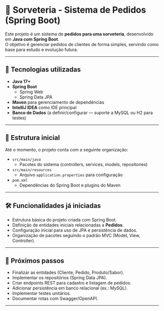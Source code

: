 # 🍨 Sorveteria - Sistema de Pedidos (Spring Boot)

Este projeto é um sistema de **pedidos para uma sorveteria**, desenvolvido em **Java com Spring Boot**.  
O objetivo é gerenciar pedidos de clientes de forma simples, servindo como base para estudo e evolução futura.

---

## 🚀 Tecnologias utilizadas
- **Java 17+**  
- **Spring Boot**  
  - Spring Web  
  - Spring Data JPA  
- **Maven** para gerenciamento de dependências  
- **IntelliJ IDEA** como IDE principal  
- **Banco de Dados** (a definir/configurar — suporte a MySQL ou H2 para testes)

---

## 📂 Estrutura inicial
Até o momento, o projeto conta com a seguinte organização:

- `src/main/java`  
  - Pacotes do sistema (controllers, services, models, repositories)  
- `src/main/resources`  
  - Arquivo `application.properties` para configuração  
- `pom.xml`  
  - Dependências do Spring Boot e plugins do Maven  

---

## 🛠️ Funcionalidades já iniciadas
- Estrutura básica do projeto criada com Spring Boot.  
- Definição de entidades iniciais relacionadas a **Pedidos**.  
- Configuração inicial para uso de JPA e persistência de dados.  
- Organização de pacotes seguindo o padrão MVC (Model, View, Controller).  

---

## 📌 Próximos passos
- Finalizar as entidades (Cliente, Pedido, Produto/Sabor).  
- Implementar os repositórios (Spring Data JPA).  
- Criar endpoints REST para cadastro e listagem de pedidos.  
- Adicionar persistência em banco relacional (ex.: MySQL).  
- Implementar testes unitários.  
- Documentar rotas com Swagger/OpenAPI.  

---
